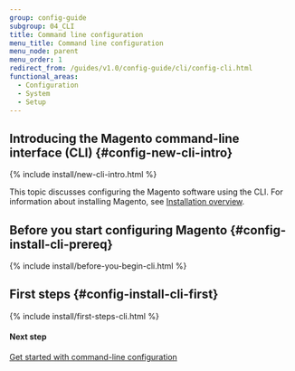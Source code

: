 ```yaml
---
group: config-guide
subgroup: 04_CLI
title: Command line configuration
menu_title: Command line configuration
menu_node: parent
menu_order: 1
redirect_from: /guides/v1.0/config-guide/cli/config-cli.html
functional_areas:
  - Configuration
  - System
  - Setup
---
```


## Introducing the Magento command-line interface (CLI)   {#config-new-cli-intro}

{% include install/new-cli-intro.html %}

This topic discusses configuring the Magento software using the CLI. For information about installing Magento, see <a href="{{ page.baseurl }}/install-gde/bk-install-guide.html">Installation overview</a>.

## Before you start configuring Magento   {#config-install-cli-prereq}

{% include install/before-you-begin-cli.html %}

## First steps   {#config-install-cli-first}

{% include install/first-steps-cli.html %}

#### Next step 

<a href="{{ page.baseurl }}/config-guide/cli/config-cli-subcommands.html">Get started with command-line configuration</a>
